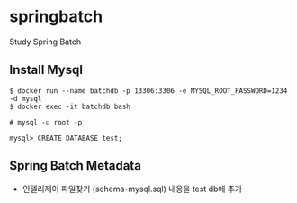 # springbatch
Study Spring Batch

## Install Mysql
```shell script
$ docker run --name batchdb -p 13306:3306 -e MYSQL_ROOT_PASSWORD=1234 -d mysql
$ docker exec -it batchdb bash

# mysql -u root -p

mysql> CREATE DATABASE test;
```

## Spring Batch Metadata
- 인텔리제이 파일찾기 (schema-mysql.sql) 내용을 test db에 추가
